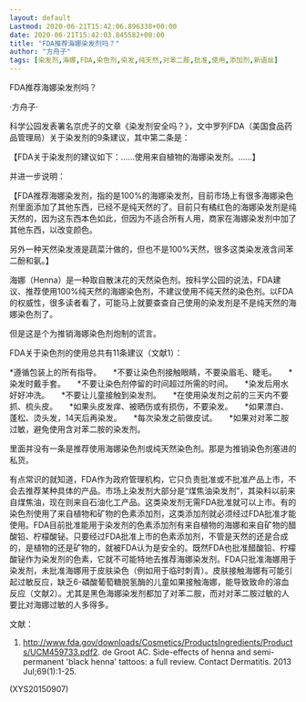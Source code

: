 ```yaml
---
layout: default
Lastmod: 2020-06-21T15:42:06.896338+00:00
date: 2020-06-21T15:42:03.845582+00:00
title: "FDA推荐海娜染发剂吗？"
author: "方舟子"
tags: [染发剂,海娜,FDA,染色剂,染发,纯天然,对苯二胺,批准,使用,添加剂,新语丝]
---
```


FDA推荐海娜染发剂吗？

·方舟子·

科学公园发表署名京虎子的文章《染发剂安全吗？》，文中罗列FDA（美国食品药品管理局）关于染发剂的9条建议，其中第二条是：

【FDA关于染发剂的建议如下：……使用来自植物的海娜染发剂。……】

并进一步说明：

【FDA推荐海娜染发剂，指的是100%的海娜染发剂，目前市场上有很多海娜染色剂里面添加了其他东西，已经不是纯天然的了。目前只有橘红色的海娜染发剂是纯天然的，因为这东西本色如此，但因为不适合所有人用，商家在海娜染发剂中加了其他东西，以改变颜色。

另外一种天然染发液是蔬菜汁做的，但也不是100%天然，很多这类染发液含间苯二酚和氨。】

海娜（Henna）是一种取自散沫花的天然染色剂。按科学公园的说法，FDA建议、推荐使用100%纯天然的海娜染色剂，不建议使用不纯天然的染色剂。以FDA的权威性，很多读者看了，可能马上就要查查自己使用的染发剂是不是纯天然的海娜染色剂了。

但是这是个为推销海娜染色剂炮制的谎言。

FDA关于染色剂的使用总共有11条建议（文献1）：

*遵循包装上的所有指导。　　*不要让染色剂接触眼睛，不要染眉毛、睫毛。　　*染发时戴手套。　　*不要让染色剂停留的时间超过所需的时间。　　*染发后用水好好冲洗。　　*不要让儿童接触到染发剂。　　*在使用染发剂之前的三天内不要抓、梳头皮。　　*如果头皮发痒、被晒伤或有损伤，不要染发。　　*如果漂白、蓬松、烫头发，14天后再染发。　　*每次染发之前做皮试。　　*如果对对苯二胺过敏，避免使用含对苯二胺的染发剂。

里面并没有一条是推荐使用海娜染色剂或纯天然染色剂。那是为推销染色剂塞进的私货。

有点常识的就知道，FDA作为政府管理机构，它只负责批准或不批准产品上市，不会去推荐某种具体的产品。市场上染发剂大部分是“煤焦油染发剂”，其染料以前来自煤焦油，现在则来自石油化工产品。这类染发剂无需FDA批准就可以上市。有的染色剂使用了来自植物和矿物的色素添加剂，这类添加剂就必须经过FDA批准才能使用。FDA目前批准能用于染发剂的色素添加剂有来自植物的海娜和来自矿物的醋酸铅、柠檬酸铋。只要经过FDA批准上市的色素添加剂，不管是天然的还是合成的，是植物的还是矿物的，就被FDA认为是安全的。既然FDA也批准醋酸铅、柠檬酸铋作为染发剂的色素，它就不可能特地去推荐海娜染发剂。FDA只批准海娜用于染发剂，未批准海娜用于皮肤染色（例如用于临时刺青）。皮肤接触海娜有可能引起过敏反应，缺乏6-磷酸葡萄糖脱氢酶的儿童如果接触海娜，能导致致命的溶血反应（文献2）。尤其是黑色海娜染发剂都加了对苯二胺，而对对苯二胺过敏的人要比对海娜过敏的人多得多。

文献：

1. http://www.fda.gov/downloads/Cosmetics/ProductsIngredients/Products/UCM459733.pdf2. de Groot AC. Side-effects of henna and semi-permanent 'black henna' tattoos: a full review. Contact Dermatitis. 2013 Jul;69(1):1-25.

(XYS20150907)


